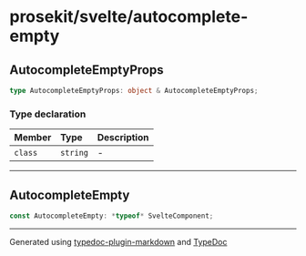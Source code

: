 # prosekit/svelte/autocomplete-empty

<a id="autocompleteemptyprops" name="autocompleteemptyprops"></a>

## AutocompleteEmptyProps

```ts
type AutocompleteEmptyProps: object & AutocompleteEmptyProps;
```

### Type declaration

| Member | Type | Description |
| :------ | :------ | :------ |
| `class` | `string` | - |

***

<a id="autocompleteempty" name="autocompleteempty"></a>

## AutocompleteEmpty

```ts
const AutocompleteEmpty: *typeof* SvelteComponent;
```

***

Generated using [typedoc-plugin-markdown](https://www.npmjs.com/package/typedoc-plugin-markdown) and [TypeDoc](https://typedoc.org/)
